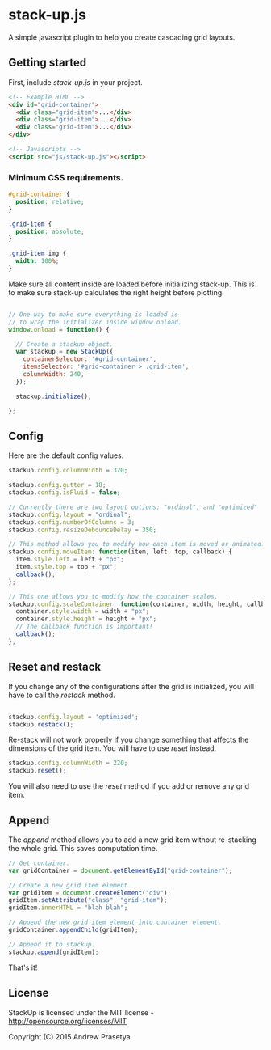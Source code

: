 # stack-up.js

A simple javascript plugin to help you create cascading grid layouts.

## Getting started

First, include _stack-up.js_ in your project.

```html
<!-- Example HTML -->
<div id="grid-container">
  <div class="grid-item">...</div>
  <div class="grid-item">...</div>
  <div class="grid-item">...</div>
</div>

<!-- Javascripts -->
<script src="js/stack-up.js"></script>
```

### Minimum CSS requirements.

```css
#grid-container {
  position: relative;
}

.grid-item {
  position: absolute;
}

.grid-item img {
  width: 100%;
}
```

Make sure all content inside are loaded before initializing stack-up.
This is to make sure stack-up calculates the right height before plotting.

```javascript

// One way to make sure everything is loaded is
// to wrap the initializer inside window onload.
window.onload = function() {

  // Create a stackup object.
  var stackup = new StackUp({
    containerSelector: '#grid-container',
    itemsSelector: '#grid-container > .grid-item',
    columnWidth: 240,
  });

  stackup.initialize();

};
```

## Config

Here are the default config values.

```javascript
stackup.config.columnWidth = 320;

stackup.config.gutter = 18;
stackup.config.isFluid = false;

// Currently there are two layout options: "ordinal", and "optimized"
stackup.config.layout = "ordinal";
stackup.config.numberOfColumns = 3;
stackup.config.resizeDebounceDelay = 350;

// This method allows you to modify how each item is moved or animated.
stackup.config.moveItem: function(item, left, top, callback) {
  item.style.left = left + "px";
  item.style.top = top + "px";
  callback();
};

// This one allows you to modify how the container scales.
stackup.config.scaleContainer: function(container, width, height, callback) {
  container.style.width = width + "px";
  container.style.height = height + "px";
  // The callback function is important!
  callback();
};
```

## Reset and restack

If you change any of the configurations after the grid is initialized,
you will have to call the _restack_ method.

```javascript

stackup.config.layout = 'optimized';
stackup.restack();
```

Re-stack will not work properly if you change something that affects the dimensions of the grid item. You will have to use _reset_ instead.

```javascript
stackup.config.columnWidth = 220;
stackup.reset();
```

You will also need to use the _reset_ method if you add or remove any grid item.

## Append

The _append_ method allows you to add a new grid item without re-stacking the whole grid.
This saves computation time.

```javascript
// Get container.
var gridContainer = document.getElementById("grid-container");

// Create a new grid item element.
var gridItem = document.createElement("div");
gridItem.setAttribute("class", "grid-item");
gridItem.innerHTML = "blah blah";

// Append the new grid item element into container element.
gridContainer.appendChild(gridItem);

// Append it to stackup.
stackup.append(gridItem);
```

That's it!

## License

StackUp is licensed under the MIT license - http://opensource.org/licenses/MIT

Copyright (C) 2015 Andrew Prasetya
